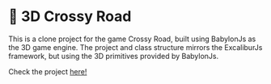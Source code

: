 # 🐓 3D Crossy Road

This is a clone project for the game Crossy Road, built using BabylonJs as the 3D game engine. The project and class structure mirrors the ExcaliburJs framework, but using the 3D primitives provided by BabylonJs.

Check the project [here!](https://saacostam.github.io/3d-crossy-road/)